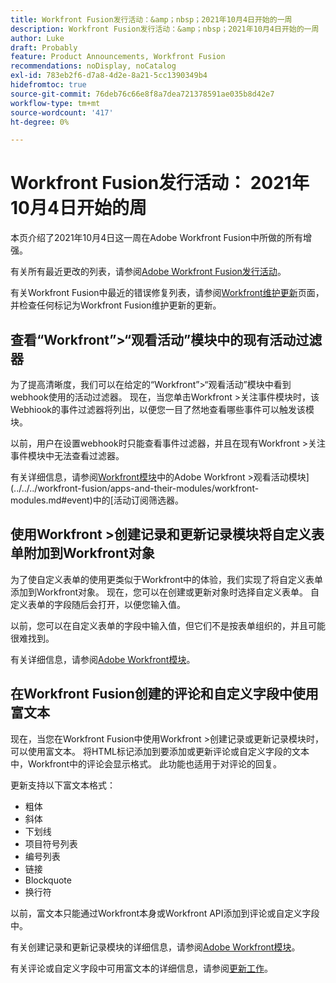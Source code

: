 ```yaml
---
title: Workfront Fusion发行活动：&amp；nbsp；2021年10月4日开始的一周
description: Workfront Fusion发行活动：&amp；nbsp；2021年10月4日开始的一周
author: Luke
draft: Probably
feature: Product Announcements, Workfront Fusion
recommendations: noDisplay, noCatalog
exl-id: 783eb2f6-d7a8-4d2e-8a21-5cc1390349b4
hidefromtoc: true
source-git-commit: 76deb76c66e8f8a7dea721378591ae035b8d42e7
workflow-type: tm+mt
source-wordcount: '417'
ht-degree: 0%

---
```


# Workfront Fusion发行活动： 2021年10月4日开始的周

本页介绍了2021年10月4日这一周在Adobe Workfront Fusion中所做的所有增强。

有关所有最近更改的列表，请参阅[Adobe Workfront Fusion发行活动](../../../product-announcements/product-releases/fusion-release-activity/fusion-release-activity.md)。

有关Workfront Fusion中最近的错误修复列表，请参阅[Workfront维护更新](https://experienceleague.adobe.com/docs/workfront-known-issues/releases/current-updates.html)页面，并检查任何标记为Workfront Fusion维护更新的更新。

## 查看“Workfront”>“观看活动”模块中的现有活动过滤器

为了提高清晰度，我们可以在给定的“Workfront”>“观看活动”模块中看到webhook使用的活动过滤器。 现在，当您单击Workfront >关注事件模块时，该Webhiook的事件过滤器将列出，以便您一目了然地查看哪些事件可以触发该模块。

以前，用户在设置webhook时只能查看事件过滤器，并且在现有Workfront >关注事件模块中无法查看过滤器。

有关详细信息，请参阅[Workfront模块](../../../workfront-fusion/apps-and-their-modules/workfront-modules.md)中的Adobe Workfront >观看活动模块](../../../workfront-fusion/apps-and-their-modules/workfront-modules.md#event)中的[活动订阅筛选器。

## 使用Workfront >创建记录和更新记录模块将自定义表单附加到Workfront对象

为了使自定义表单的使用更类似于Workfront中的体验，我们实现了将自定义表单添加到Workfront对象。 现在，您可以在创建或更新对象时选择自定义表单。 自定义表单的字段随后会打开，以便您输入值。

以前，您可以在自定义表单的字段中输入值，但它们不是按表单组织的，并且可能很难找到。

有关详细信息，请参阅[Adobe Workfront模块](../../../workfront-fusion/apps-and-their-modules/workfront-modules.md)。

## 在Workfront Fusion创建的评论和自定义字段中使用富文本

现在，当您在Workfront Fusion中使用Workfront >创建记录或更新记录模块时，可以使用富文本。 将HTML标记添加到要添加或更新评论或自定义字段的文本中，Workfront中的评论会显示格式。 此功能也适用于对评论的回复。

更新支持以下富文本格式：

* 粗体
* 斜体
* 下划线
* 项目符号列表
* 编号列表
* 链接
* Blockquote
* 换行符

以前，富文本只能通过Workfront本身或Workfront API添加到评论或自定义字段中。

有关创建记录和更新记录模块的详细信息，请参阅[Adobe Workfront模块](../../../workfront-fusion/apps-and-their-modules/workfront-modules.md)。

有关评论或自定义字段中可用富文本的详细信息，请参阅[更新工作](../../../workfront-basics/updating-work-items-and-viewing-updates/update-work.md)。

